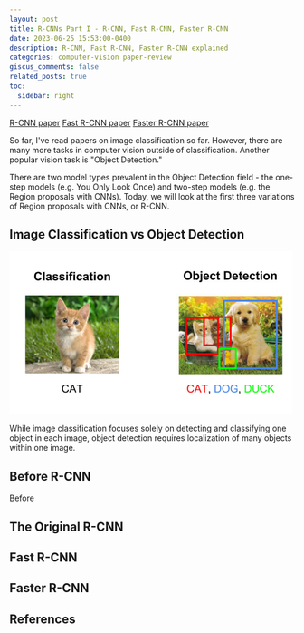 ```yaml
---
layout: post
title: R-CNNs Part I - R-CNN, Fast R-CNN, Faster R-CNN
date: 2023-06-25 15:53:00-0400
description: R-CNN, Fast R-CNN, Faster R-CNN explained
categories: computer-vision paper-review
giscus_comments: false
related_posts: true
toc:
  sidebar: right
---
```

[R-CNN paper]()
[Fast R-CNN paper]()
[Faster R-CNN paper]()

So far, I've read papers on image classification so far. However, there are many more tasks in computer vision outside of classification. Another popular vision task is "Object Detection."

There are two model types prevalent in the Object Detection field - the one-step models (e.g. You Only Look Once) and two-step models (e.g. the Region proposals with CNNs). Today, we will look at the first three variations of Region proposals with CNNs, or R-CNN.

## Image Classification vs Object Detection
<img src="/assets/img/blogs/2023/2023-06-25-rcnn-explained-part1/classification-vs-detection.jpg"  width="500">

While image classification focuses solely on detecting and classifying one object in each image, object detection requires localization of many objects within one image.



## Before R-CNN
Before 


## The Original R-CNN


## Fast R-CNN

## Faster R-CNN

## References
